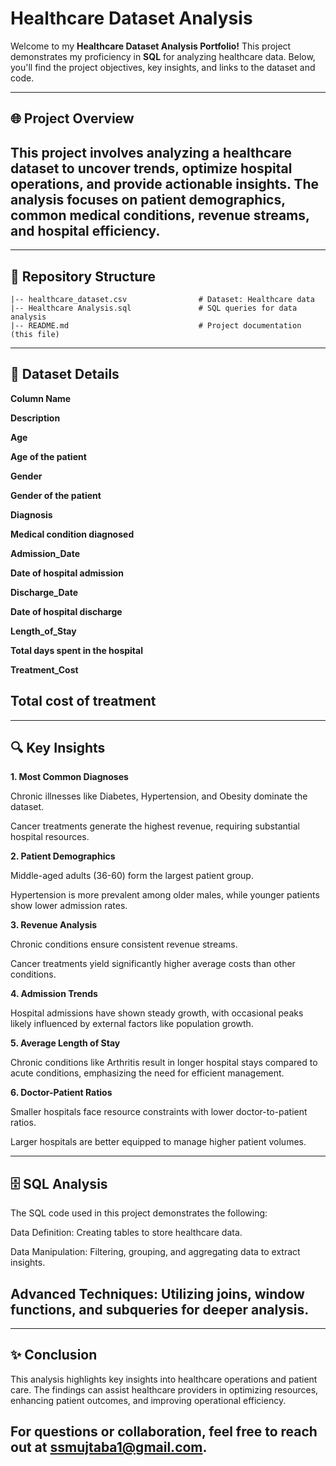 # Healthcare Dataset Analysis

Welcome to my **Healthcare Dataset Analysis Portfolio!** This project demonstrates my proficiency in **SQL** for analyzing healthcare data. Below, you'll find the project objectives, key insights, and links to the dataset and code.

---
## 🌐 Project Overview

This project involves analyzing a healthcare dataset to uncover trends, optimize hospital operations, and provide actionable insights. The analysis focuses on patient demographics, common medical conditions, revenue streams, and hospital efficiency.
---

---
## 📁 Repository Structure

```
|-- healthcare_dataset.csv                # Dataset: Healthcare data
|-- Healthcare Analysis.sql               # SQL queries for data analysis
|-- README.md                             # Project documentation (this file)
```
---


## 💾 Dataset Details

**Column Name**

**Description**

**Age**

**Age of the patient**

**Gender**

**Gender of the patient**

**Diagnosis**

**Medical condition diagnosed**

**Admission_Date**

**Date of hospital admission**

**Discharge_Date**

**Date of hospital discharge**

**Length_of_Stay**

**Total days spent in the hospital**

**Treatment_Cost**

**Total cost of treatment**
---

---
## **🔍 Key Insights**

**1. Most Common Diagnoses**

Chronic illnesses like Diabetes, Hypertension, and Obesity dominate the dataset.

Cancer treatments generate the highest revenue, requiring substantial hospital resources.

**2. Patient Demographics**

Middle-aged adults (36-60) form the largest patient group.

Hypertension is more prevalent among older males, while younger patients show lower admission rates.

**3. Revenue Analysis**

Chronic conditions ensure consistent revenue streams.

Cancer treatments yield significantly higher average costs than other conditions.

**4. Admission Trends**

Hospital admissions have shown steady growth, with occasional peaks likely influenced by external factors like population growth.

**5. Average Length of Stay**

Chronic conditions like Arthritis result in longer hospital stays compared to acute conditions, emphasizing the need for efficient management.

**6. Doctor-Patient Ratios**

Smaller hospitals face resource constraints with lower doctor-to-patient ratios.

Larger hospitals are better equipped to manage higher patient volumes.

---
## **🗄️ SQL Analysis**

The SQL code used in this project demonstrates the following:

Data Definition: Creating tables to store healthcare data.

Data Manipulation: Filtering, grouping, and aggregating data to extract insights.

Advanced Techniques: Utilizing joins, window functions, and subqueries for deeper analysis.
---

---
## **✨ Conclusion**

This analysis highlights key insights into healthcare operations and patient care. The findings can assist healthcare providers in optimizing resources, enhancing patient outcomes, and improving operational efficiency.

For questions or collaboration, feel free to reach out at ssmujtaba1@gmail.com.
---
